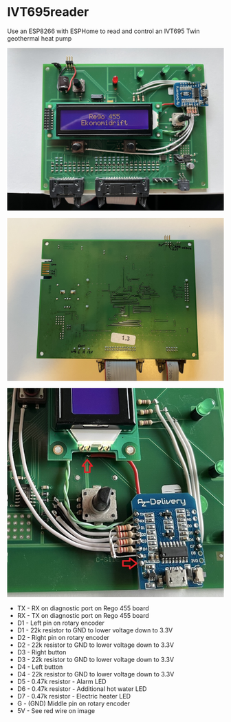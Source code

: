 # IVT695reader
Use an ESP8266 with ESPHome to read and control an IVT695 Twin geothermal heat pump

![image alt](https://github.com/skracke/IVT695reader/blob/main/IMG_1114.HEIC_compressed.JPEG?raw=true)


![image alt](https://github.com/skracke/IVT695reader/blob/main/IMG_1118.HEIC_compressed.JPEG?raw=true)


![image alt](https://github.com/skracke/IVT695reader/blob/main/IMG_1115.HEIC_compressed.JPEG?raw=true)

* TX - RX on diagnostic port on Rego 455 board
* RX - TX on diagnostic port on Rego 455 board
* D1 - Left pin on rotary encoder
* D1 - 22k resistor to GND to lower voltage down to 3.3V 
* D2 - Right pin on rotary encoder
* D2 - 22k resistor to GND to lower voltage down to 3.3V 
* D3 - Right button
* D3 - 22k resistor to GND to lower voltage down to 3.3V 
* D4 - Left button
* D4 - 22k resistor to GND to lower voltage down to 3.3V 
* D5 - 0.47k resistor - Alarm LED 
* D6 - 0.47k resistor - Additional hot water LED
* D7 - 0.47k resistor - Electric heater LED
* G  - (GND) Middle pin on rotary encoder
* 5V - See red wire on image


